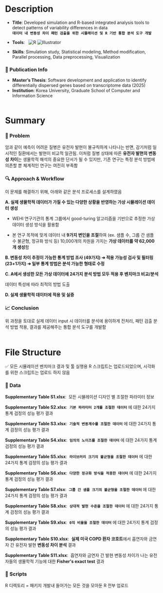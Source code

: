 # Description
- **Title**: Developed simulation and R-based integrated analysis tools to detect patterns of variability differences in data   
**`데이터 내 변동성 차이 패턴 검출을 위한 시뮬레이션 및 R 기반 통합 분석 도구 개발`**
  
- **Tools**:&nbsp;&nbsp;
![R](https://img.shields.io/badge/R-276DC3?style=flat-square&logo=R&logoColor=white)
![Illustrator](https://img.shields.io/badge/Illustrator-FF9A00?style=flat-square&logo=adobeillustrator&logoColor=white)
- **Skills**: Simulation study, Statistical modeling, Method modification, Parallel processing, Data preprocessing, Visualization

### 📄 Publication Info
- **Master’s Thesis**: Software development and application to identify differentially dispersed genes based on transcriptome data (2025)
- **Institution**: Korea University, Graduate School of Computer and Information Science
<br><br>
# Summary
### 🤔 Problem

암과 같이 예측이 어려운 질병은 유전자 발현이 불규칙하게 나타나는 반면, 감기처럼 일시적인 질환에서는 발현이 비교적 일관됨. 이처럼 질병 상태에 따른 **유전자 발현의 변동성 차이**는 생물학적 해석의 중요한 단서가 될 수 있지만, 기존 연구는 특정 분석 방법에 의존할 뿐 체계적인 연구는 여전히 부족함

### 🔍 Approach & Workflow

이 문제를 해결하기 위해, 아래와 같은 분석 프로세스를 설계하였음

**A. 실제 생물학적 데이터가 가질 수 있는 다양한 상황을 반영하는 가상 시뮬레이션 데이터 생성**

- WEHI 연구기관의 통계 그룹에서 good-turing 알고리즘을 기반으로 추정한 가상 데이터 생성 방식을 활용함
 
- 본 연구 목적에 맞게 데이터 내 **9가지 변인을 조절**하여 (ex. 샘플 수, 그룹 간 샘플 수 불균형, 정규화 방식 등) 10,000개의 차원을 가지는 **가상 데이터를 약 62,000개 생성**함 


**B. 변동성 차이 추정이 가능한 통계 방법 조사 (49가지) ➔ 적용 가능성 검사 및 필터링 (23+1가지) ➔ 일부 통계 방법은 분석 가능한 형태로 수정**



**C. A에서 생성한 모든 가상 데이터에 24가지 분석 방법 모두 적용 후 벤치마크 비교/분석**

데이터 특성에 따라 최적의 방법 도출 


**D. 실제 생물학적 데이터에 적용 및 실증**


### 📈 Conclusion
위 과정을 토대로 실제 데이터 input 시 데이터를 분석에 용이하게 전처리, 패턴 검출 분석 방법 적용, 결과를 제공해주는 통합 분석 도구를 개발함 
<br><br>
# File Structure

✅ 모든 시뮬레이션 벤치마크 결과 및 툴 실행용 R 스크립트는 업로드되었으며, 시각화를 위한 스크립트는 업로드 하지 않음

### 📁 Data 
**Supplementary Table S1.xlsx**: &nbsp;모든 시뮬레이션 디자인 별 조절한 파라미터 정보

**Supplementary Table S2.xlsx**: &nbsp;**`기본 파라미터 2개를 조절한 데이터`** 에 대한 24가지 통계 검정의 성능 평가 결과

**Supplementary Table S3.xlsx**: &nbsp;**`기술적 변동계수를 조절한 데이터`** 에 대한 24가지 통계 검정의 성능 평가 결과

**Supplementary Table S4.xlsx**: &nbsp;**`임의의 노이즈를 조절한 데이터`** 에 대한 24가지 통계 검정의 성능 평가 결과

**Supplementary Table S5.xlsx**: &nbsp;**`라이브러리 크기의 불균형을 조절한 데이터`** 에 대한 24가지 통계 검정의 성능 평가 결과

**Supplementary Table S6.xlsx**: &nbsp;**`다양한 정규화 방식을 적용한 데이터`** 에 대한 24가지 통계 검정의 성능 평가 결과

**Supplementary Table S7.xlsx**: &nbsp;**`그룹 간 샘플 크기의 불균형을 조절한 데이터`** 에 대한 24가지 통계 검정의 성능 평가 결과

**Supplementary Table S8.xlsx**: &nbsp;**`상대적 발현 수준을 조절한 데이터`** 에 대한 24가지 통계 검정의 성능 평가 결과

**Supplementary Table S9.xlsx**: &nbsp;**`0의 비율을 조절한 데이터`** 에 대한 24가지 통계 검정의 성능 평가 결과

**Supplementary Table S10.xlsx**: &nbsp;**실제 미국 COPD 환자 코호트**에서 흡연자와 금연자 간 유전자 발현 **변동성 차이 분석** 결과 

**Supplementary Table S11.xlsx**: &nbsp;흡연자와 금연자 간 발현 변동성 차이가 나는 유전자들의 생물학적 기능에 대한 **Fisher's exact test** 결과


### 📑 Scripts
R 디렉토리 = 패키지 개발내 들어가는 모든 것을 모아둔 R 전부 업로드




















